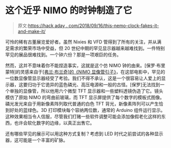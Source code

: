 # 这个近乎 NIMO 的时钟制造了它

> 原文:[https://hack aday . com/2018/09/16/this-nemo-clock-fakes-it-and-make-it/](https://hackaday.com/2018/09/16/this-nearly-nimo-clock-fakes-it-and-makes-it/)

可怜的稀有古董展览爱好者。虽然 Nixies 和 VFD 管得到了所有的关注，并从满足需求的繁荣市场中受益，但 20 世纪中期的罕见显示器越来越难找到。一件特别罕见的展品很难找到。一个钟六份？那是一项艰巨的任务。

然而，这并不意味着你不能捏造事实，这就是这个仿 NIMO 钟的由来。[保罗·布里蒙特]的灵感来自于[[弗兰·布兰奇]的《NIMO 显像管引子》](http://hackaday.com/2017/10/19/the-nixie-tube-killer-that-never-was/)，在这部电影中，罕见的一位数显像管显示器经受了考验。我们不得不承认，这是一个很容易让人爱上的显示器，这要归功于它诡异的蓝色磷光、高压电源和一般的古怪。[保罗]无法找到一个单独的显像管，所以他用六个微型 TFT 显示器和一些塑料透镜伪造了它。镜头模仿了原始 NIMO 的弯曲前玻璃，而 TFT 显示屏提供了每个数字的模板式图像。磷光发光来自于用新像素阵列取代普通的白色 TFT 背光，新像素阵列可以产生恰到好处的蓝绿色。3D 打印模块每个容纳两位数，通常的 Arduino 组件运行显示。这种效果相当令人信服，尽管我们打赌一些软件调整可能会添加像假老化这样的东西，也许会软化数字的边缘，以真正出售它。

还有哪些罕见的展示可以用这种方式复制？考虑到 LED 时代之前尝试的各种显示器，这可能是一个丰富的矿脉。